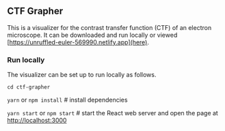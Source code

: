 ## CTF Grapher
This is a visualizer for the contrast transfer function (CTF) of an electron microscope. It can be downloaded and run locally or viewed [https://unruffled-euler-569990.netlify.app](here).

### Run locally
The visualizer can be set up to run locally as follows.

`cd ctf-grapher`

`yarn` or `npm install` # install dependencies

`yarn start` or `npm start` # start the React web server and open the page at [http://localhost:3000](http://localhost:3000)
